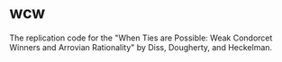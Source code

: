 # wcw
The replication code for the "When Ties are Possible: Weak Condorcet Winners and Arrovian Rationality" by Diss, Dougherty, and Heckelman.
